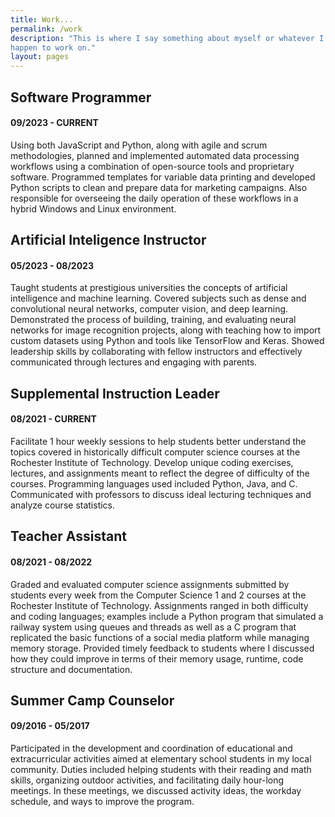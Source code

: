 ```yaml
---
title: Work...
permalink: /work
description: "This is where I say something about myself or whatever I
happen to work on."
layout: pages
---
```



## Software Programmer #
#### 09/2023 - CURRENT #

Using both JavaScript and Python, along with agile and scrum methodologies, planned and implemented automated data processing workflows using a combination of open-source tools and proprietary software. Programmed templates for variable data printing and developed Python scripts to clean and prepare data for marketing campaigns. Also responsible for overseeing the daily operation of these workflows in a hybrid Windows and Linux environment.

## Artificial Inteligence Instructor #
#### 05/2023 - 08/2023 #

Taught students at prestigious universities the concepts of artificial intelligence and machine learning. Covered subjects such as dense and convolutional neural networks, computer vision, and deep learning. Demonstrated the process of building, training, and evaluating neural networks for image recognition projects, along with teaching how to import custom datasets using Python and tools like TensorFlow and Keras. Showed leadership skills by collaborating with fellow instructors and effectively communicated through lectures and engaging with parents.

## Supplemental Instruction Leader #
#### 08/2021 - CURRENT # 

Facilitate 1 hour weekly sessions to help students better understand the topics covered in historically difficult computer science courses at the Rochester Institute of Technology. Develop unique coding exercises, lectures, and assignments meant to reflect the degree of difficulty of the courses. Programming languages used included Python, Java, and C. Communicated with professors to discuss ideal lecturing techniques and analyze course statistics.

## Teacher Assistant #
#### 08/2021 - 08/2022 # 

Graded and evaluated computer science assignments submitted by students every week from the Computer Science 1 and 2
courses at the Rochester Institute of Technology. Assignments ranged in both difficulty and coding languages; examples
include a Python program that simulated a railway system using queues and threads as well as a C program 
that replicated the basic functions of a social media platform while managing memory storage. Provided timely 
feedback to students where I discussed how they could improve in terms of their memory usage, runtime, code structure and documentation.

## Summer Camp Counselor #
#### 09/2016 - 05/2017 # 

Participated in the development and coordination of educational and extracurricular activities aimed at elementary
school students in my local community. Duties included helping students with their reading and math skills, organizing
outdoor activities, and facilitating daily hour-long meetings. In these meetings, we discussed activity ideas, the
workday schedule, and ways to improve the program.